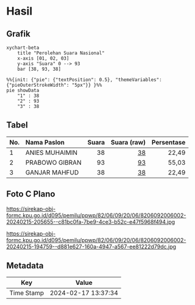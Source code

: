 # Hasil

## Grafik

```mermaid
xychart-beta
    title "Perolehan Suara Nasional"
    x-axis [01, 02, 03]
    y-axis "Suara" 0 --> 93
    bar [38, 93, 38]
```

```mermaid
%%{init: {"pie": {"textPosition": 0.5}, "themeVariables": {"pieOuterStrokeWidth": "5px"}} }%%
pie showData
    "1" : 38
    "2" : 93
    "3" : 38
```

## Tabel

| No. | Nama Paslon    | Suara | Suara (raw) | Persentase |
|:--- |:-------------- | -----:| -----------:| ----------:|
| 1   | ANIES MUHAIMIN | 38    | [38][p-1]   | 22,49      |
| 2   | PRABOWO GIBRAN | 93    | [93][p-2]   | 55,03      |
| 3   | GANJAR MAHFUD  | 38    | [38][p-3]   | 22,49      |


[p-1]: https://github.com/gigit-pemilu/pemilu-2024/blob/main/pilpres/hitung-suara/sub/82-maluku-utara/sub/06-halmahera-timur/sub/09-maba-utara/sub/2006-pumlanga/sub/002-tps/sub/paslon-1.txt
[p-2]: https://github.com/gigit-pemilu/pemilu-2024/blob/main/pilpres/hitung-suara/sub/82-maluku-utara/sub/06-halmahera-timur/sub/09-maba-utara/sub/2006-pumlanga/sub/002-tps/sub/paslon-2.txt
[p-3]: https://github.com/gigit-pemilu/pemilu-2024/blob/main/pilpres/hitung-suara/sub/82-maluku-utara/sub/06-halmahera-timur/sub/09-maba-utara/sub/2006-pumlanga/sub/002-tps/sub/paslon-3.txt

## Foto C Plano

https://sirekap-obj-formc.kpu.go.id/d095/pemilu/ppwp/82/06/09/20/06/8206092006002-20240215-205655--c81bc0fa-7be9-4ce3-b52c-e47f5968f494.jpg

https://sirekap-obj-formc.kpu.go.id/d095/pemilu/ppwp/82/06/09/20/06/8206092006002-20240215-194759--d881e627-160a-4947-a567-ee81222d79dc.jpg


## Metadata

| Key        | Value               |
| ---------- | ------------------- |
| Time Stamp | 2024-02-17 13:37:34 |



